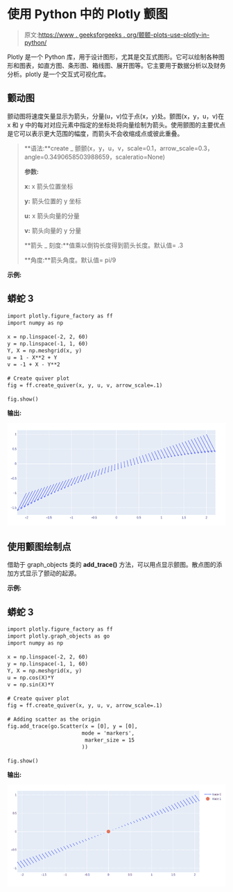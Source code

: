 # 使用 Python 中的 Plotly 颤图

> 原文:[https://www . geeksforgeeks . org/颤颤-plots-use-plotly-in-python/](https://www.geeksforgeeks.org/quiver-plots-using-plotly-in-python/)

Plotly 是一个 Python 库，用于设计图形，尤其是交互式图形。它可以绘制各种图形和图表，如直方图、条形图、箱线图、展开图等。它主要用于数据分析以及财务分析。plotly 是一个交互式可视化库。

## 颤动图

颤动图将速度矢量显示为箭头，分量(u，v)位于点(x，y)处。颤图(x，y，u，v)在 x 和 y 中的每对对应元素中指定的坐标处将向量绘制为箭头。使用颤图的主要优点是它可以表示更大范围的幅度，而箭头不会收缩成点或彼此重叠。

> **语法:**create _ 颤颤(x，y，u，v，scale=0.1，arrow_scale=0.3，angle=0.3490658503988659，scaleratio=None)
> 
> **参数:**
> 
> **x:** x 箭头位置坐标
> 
> **y:** 箭头位置的 y 坐标
> 
> **u:** x 箭头向量的分量
> 
> **v:** 箭头向量的 y 分量
> 
> **箭头 _ 刻度:**值乘以倒钩长度得到箭头长度。默认值= .3
> 
> **角度:**箭头角度。默认值= pi/9

**示例:**

## 蟒蛇 3

```
import plotly.figure_factory as ff
import numpy as np

x = np.linspace(-2, 2, 60)
y = np.linspace(-1, 1, 60)
Y, X = np.meshgrid(x, y)
u = 1 - X**2 + Y
v = -1 + X - Y**2

# Create quiver plot
fig = ff.create_quiver(x, y, u, v, arrow_scale=.1)

fig.show()
```

**输出:**

![](img/a764f952734e24adca63cc012f38033f.png)

## 使用颤图绘制点

借助于 graph_objects 类的 **add_trace()** 方法，可以用点显示颤图。散点图的添加方式显示了颤动的起源。

**示例:**

## 蟒蛇 3

```
import plotly.figure_factory as ff
import plotly.graph_objects as go
import numpy as np

x = np.linspace(-2, 2, 60)
y = np.linspace(-1, 1, 60)
Y, X = np.meshgrid(x, y)
u = np.cos(X)*Y
v = np.sin(X)*Y

# Create quiver plot
fig = ff.create_quiver(x, y, u, v, arrow_scale=.1)

# Adding scatter as the origin
fig.add_trace(go.Scatter(x = [0], y = [0],
                        mode = 'markers',
                         marker_size = 15
                        ))

fig.show()
```

**输出:**

![](img/784c2a421784874307f94cef411bffcc.png)